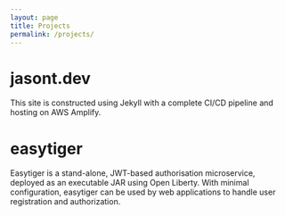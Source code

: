 ```yaml
---
layout: page
title: Projects
permalink: /projects/
---
```

# jasont.dev
This site is constructed using Jekyll with a complete CI/CD pipeline and 
hosting on AWS Amplify.

# easytiger
Easytiger is a stand-alone, JWT-based authorisation microservice, deployed
as an executable JAR using Open Liberty. With 
minimal configuration, easytiger can be used by web applications to handle 
user registration and authorization.
